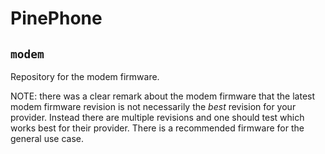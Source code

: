 # PinePhone

## `modem`

Repository for the modem firmware.

NOTE: there was a clear remark about the modem firmware that the latest modem firmware revision is not necessarily the _best_ revision for your provider. Instead there are multiple revisions and one should test which works best for their provider. There is a recommended firmware for the general use case.

